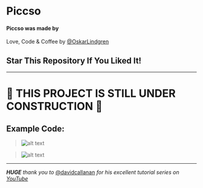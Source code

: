 # Piccso

#### Piccso was made by
Love, Code & Coffee by [@OskarLindgren](https://github.com/OskarLindgren "Me! :)")

## Star This Repository If You Liked It!

---

# 🚧 THIS PROJECT IS STILL UNDER CONSTRUCTION 🚧


## Example Code:

> ![alt text](https://ps.w.org/easy-under-construction/assets/icon-256x256.png "A Program That Executes `1+2*3`")

> ![alt text](https://ps.w.org/easy-under-construction/assets/icon-256x256.png "A Hello Wolrd Program")

---
***HUGE*** *thank you to* [@davidcallanan](https://github.com/davidcallanan "@davidcallanan") *for his excellent tutorial series on [YouTube](https://www.youtube.com/playlist?list=PLZQftyCk7_SdoVexSmwy_tBgs7P0b97yD "YouTube Playlist")*

